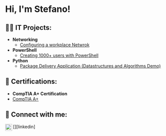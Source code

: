 <h1>Hi, I'm Stefano! 

<h2>👨‍💻 IT Projects:</h2>

- <b>Networking </b>
  - [Configuring a workplace Netwrok](https://github.com/Stefano-Edo/Networking/blob/main/README.md)
- <b>PowerShell</b>
  - [Creating 1000+ users with PowerShell](https://github.com/Stefano-Edo/PowerShell)
- <b>Python</b>
  - [Package Delivery Application (Datastructures and Algorithms Demo)](https://github.com/joshmadakor1/Package-Delivery-Pathfinding-Algorithm)
<h2>📄 Certifications:</h2>

- <b>CompTIA A+ Certification </b>
- [CompTIA A+](file:///C:/Users/Owner/Downloads/CompTIA%20A+%20ce%20certificate.pdf)


<h2> 🤳 Connect with me:</h2>


[<img align="left" alt="JoshMadakor | LinkedIn" width="22px" src="https://cdn.jsdelivr.net/npm/simple-icons@v3/icons/linkedin.svg" />][linkedin]
<!--
**Stefano-Edo/Stefano-Edo** is a ✨ _special_ ✨ repository because its `README.md` (this file) appears on your GitHub profile.

Here are some ideas to get you started:

- 🔭 I’m currently working on ...
- 🌱 I’m currently learning ...
- 👯 I’m looking to collaborate on ...
- 🤔 I’m looking for help with ...
- 💬 Ask me about ...
- 📫 How to reach me: ...
- 😄 Pronouns: ...
- ⚡ Fun fact: ...
-->
